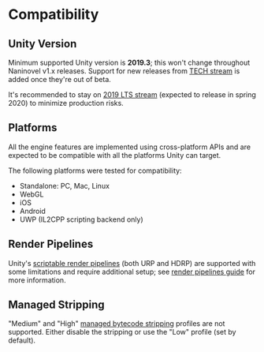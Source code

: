 # Compatibility

## Unity Version

Minimum supported Unity version is **2019.3**; this won't change throughout Naninovel v1.x releases. Support for new releases from [TECH stream](https://blogs.unity3d.com/2018/04/09/new-plans-for-unity-releases-introducing-the-tech-and-long-term-support-lts-streams/) is added once they're out of beta.

It's recommended to stay on [2019 LTS stream](https://unity3d.com/unity/qa/lts-releases) (expected to release in spring 2020) to minimize production risks.

## Platforms

All the engine features are implemented using cross-platform APIs and are expected to be compatible with all the platforms Unity can target. 

The following platforms were tested for compatibility:
* Standalone: PC, Mac, Linux
* WebGL
* iOS
* Android
* UWP (IL2CPP scripting backend only)

## Render Pipelines

Unity's [scriptable render pipelines](https://docs.unity3d.com/Manual/render-pipelines.html) (both URP and HDRP) are supported with some limitations and require additional setup; see [render pipelines guide](/guide/render-pipelines.md) for more information.

## Managed Stripping

"Medium" and "High" [managed bytecode stripping](https://docs.unity3d.com/Manual/IL2CPP-BytecodeStripping) profiles are not supported. Either disable the stripping or use the "Low" profile (set by default).
